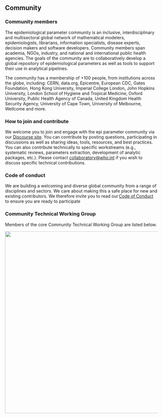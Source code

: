 ## Community

### Community members  
The epidemiological parameter community is an inclusive, interdisciplinary and multisectoral global network of mathematical modelers, epidemiologists, librarians, information specialists, disease experts, decision makers and software developers. Community members span academia, NGOs, industry, and national and international public health agencies. The goals of the community are to collaboratively develop a global repository of epidemiological parameters as well as tools to support their use in analytical pipelines.  

The community has a membership of +100 people, from institutions across the globe, including: CERN, data.org, Epicentre, European CDC, Gates Foundation, Hong Kong University, Imperial College London, John Hopkins University, London School of Hygiene and Tropical Medicine, Oxford University, Public Health Agency of Canada, United Kingdom Health Security Agency, University of Cape Town, University of Melbourne, Wellcome and more.

### How to join and contribute 
We welcome you to join and engage with the epi parameter community via our [Discourse site](https://collab-forum.who.int/). You can contribute by posting questions, participating in discussions as well as sharing ideas, tools, resources, and best practices. You can also contribute technically to specific workstreams (e.g., systematic reviews, parameters extraction, development of analytic packages, etc.). Please contact collaboratory@who.int if you wish to discuss specific technical contributions. 

### Code of conduct
We are building a welcoming and diverse global community from a range of disciplines and sectors. We care about making this a safe place for new and existing contributors. We therefore invite you to read our [Code of Conduct](/pages/code_of_conduct.md) to ensure you are ready to participate

### Community Technical Working Group
Members of the core Community Technical Working Group are listed below. 

<p align="center">
  <img src="https://github.com/WorldHealthOrganization/collaboratory-epiparameter-community/raw/main/docs/images/TWG.png" width="600" align = "left">
</p>


